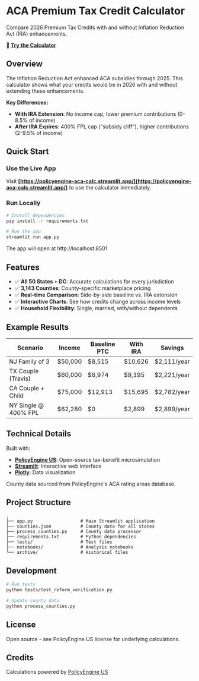 # ACA Premium Tax Credit Calculator

Compare 2026 Premium Tax Credits with and without Inflation Reduction Act (IRA) enhancements.

**🔗 [Try the Calculator](https://policyengine-aca-calc.streamlit.app/)**

## Overview

The Inflation Reduction Act enhanced ACA subsidies through 2025. This calculator shows what your credits would be in 2026 with and without extending these enhancements.

**Key Differences:**
- **With IRA Extension**: No income cap, lower premium contributions (0-8.5% of income)
- **After IRA Expires**: 400% FPL cap ("subsidy cliff"), higher contributions (2-9.5% of income)

## Quick Start

### Use the Live App

Visit **[https://policyengine-aca-calc.streamlit.app/](https://policyengine-aca-calc.streamlit.app/)** to use the calculator immediately.

### Run Locally

```bash
# Install dependencies
pip install -r requirements.txt

# Run the app
streamlit run app.py
```

The app will open at http://localhost:8501

## Features

- ✅ **All 50 States + DC**: Accurate calculations for every jurisdiction
- ✅ **3,143 Counties**: County-specific marketplace pricing
- ✅ **Real-time Comparison**: Side-by-side baseline vs. IRA extension
- ✅ **Interactive Charts**: See how credits change across income levels
- ✅ **Household Flexibility**: Single, married, with/without dependents

## Example Results

| Scenario | Income | Baseline PTC | With IRA | Savings |
|----------|--------|--------------|----------|---------|
| NJ Family of 3 | $50,000 | $8,515 | $10,626 | $2,111/year |
| TX Couple (Travis) | $60,000 | $6,974 | $9,195 | $2,221/year |
| CA Couple + Child | $75,000 | $12,913 | $15,695 | $2,782/year |
| NY Single @ 400% FPL | $62,280 | $0 | $2,899 | $2,899/year |

## Technical Details

Built with:
- **[PolicyEngine US](https://policyengine.org)**: Open-source tax-benefit microsimulation
- **[Streamlit](https://streamlit.io)**: Interactive web interface
- **[Plotly](https://plotly.com)**: Data visualization

County data sourced from PolicyEngine's ACA rating areas database.

## Project Structure

```
.
├── app.py                  # Main Streamlit application
├── counties.json           # County data for all states
├── process_counties.py     # County data processor
├── requirements.txt        # Python dependencies
├── tests/                  # Test files
├── notebooks/              # Analysis notebooks
└── archive/                # Historical files
```

## Development

```bash
# Run tests
python tests/test_reform_verification.py

# Update county data
python process_counties.py
```

## License

Open source - see PolicyEngine US license for underlying calculations.

## Credits

Calculations powered by [PolicyEngine US](https://github.com/PolicyEngine/policyengine-us)